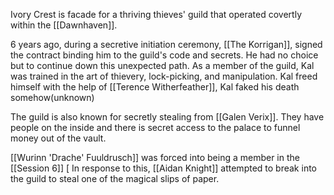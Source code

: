 Ivory Crest is facade for a thriving thieves' guild that operated covertly within the [[Dawnhaven]]. 

6 years ago, during a secretive initiation ceremony, [[The Korrigan]], signed the contract binding him to the guild's code and secrets. He had no choice but to continue down this unexpected path. As a member of the guild, Kal was trained in the art of thievery, lock-picking, and manipulation. Kal freed himself with the help of [[Terence Witherfeather]], Kal faked his death somehow(unknown)

The guild is also known for secretly stealing from [[Galen Verix]]. They have people on the inside and there is secret access to the palace to funnel money out of the vault. 

[[Wurinn 'Drache' Fuuldrusch]] was forced into being a member in the [[Session 6]] [ In response to this, [[Aidan Knight]] attempted to break into the guild to steal one of the magical slips of paper.